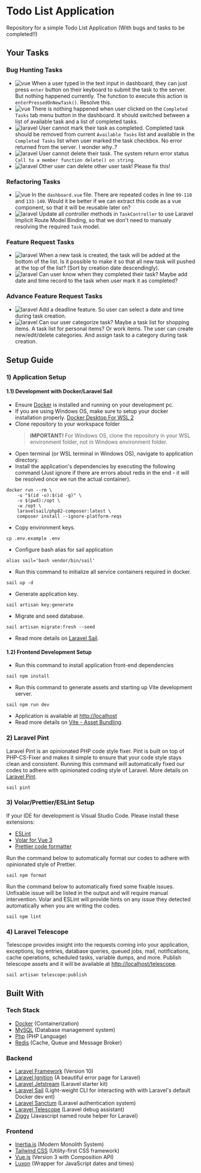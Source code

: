 # Todo List Application

Repository for a simple Todo List Application (With bugs and tasks to be completed!!)

## Your Tasks

### Bug Hunting Tasks

-   ![vue](https://img.shields.io/badge/-vue-brightgreen) When a user typed in the text input in dashboard, they can just press `enter` button on their keyboard to submit the task to the server. But nothing happened currently. The function to execute this action is `enterPressedOnNewTask()`. Resolve this.
-   ![vue](https://img.shields.io/badge/-vue-brightgreen) There is nothing happened when user clicked on the `Completed Tasks` tab menu button in the dashboard. It should switched between a list of available task and a list of completed tasks.
-   ![laravel](https://img.shields.io/badge/-laravel-orange) User cannot mark their task as completed. Completed task should be removed from current `Available Tasks` list and available in the `Completed Tasks` list when user marked the task checkbox. No error returned from the server. I wonder why..?
-   ![laravel](https://img.shields.io/badge/-laravel-orange) User cannot delete their task. The system return error status `Call to a member function delete() on string`. 
-   ![laravel](https://img.shields.io/badge/-laravel-orange) Other user can delete other user task! Please fix this! 

### Refactoring Tasks

-   ![vue](https://img.shields.io/badge/-vue-brightgreen) In the `dashboard.vue` file. There are repeated codes in line `99-110` and `133-140`. Would it be better if we can extract this code as a vue component, so that it will be reusable later on? 
-   ![laravel](https://img.shields.io/badge/-laravel-orange) Update all controller methods in `TaskController` to use Laravel Implicit Route Model Binding, so that we don't need to manualy resolving the required `Task` model.

### Feature Request Tasks

-   ![laravel](https://img.shields.io/badge/vue-laravel-orange?labelColor=brightgreen) When a new task is created, the task will be added at the bottom of the list. Is it possible to make it so that all new task will pushed at the top of the list? (Sort by creation date descendingly). 
-   ![laravel](https://img.shields.io/badge/vue-laravel-orange?labelColor=brightgreen) Can user know when they completed their task? Maybe add date and time record to the task when user mark it as completed?

### Advance Feature Request Tasks

-   ![laravel](https://img.shields.io/badge/vue-laravel-orange?labelColor=brightgreen) Add a deadline feature. So user can select a date and time during task creation.
-   ![laravel](https://img.shields.io/badge/vue-laravel-orange?labelColor=brightgreen) Can our user categorize task? Maybe a task list for shopping items. A task list for personal items? Or work items. The user can create new/edit/delete categories. And assign task to a category during task creation. 

## Setup Guide

### 1) Application Setup

#### 1.1) Development with Docker/Laravel Sail

-   Ensure [Docker](https://www.docker.com/get-started) is installed and running on your development pc.
-   If you are using Windows OS, make sure to setup your docker installation properly. [Docker Desktop For WSL 2](https://docs.docker.com/desktop/windows/wsl/)
-   Clone repository to your workspace folder
    > **IMPORTANT!** For Windows OS, clone the repository in your WSL environment folder, not in Windows environment folder.
-   Open terminal (or WSL terminal in Windows OS), navigate to application directory.
-   Install the application's dependencies by executing the following command (Just ignore if there are errors about redis in the end - it will be resolved once we run the actual container).

```
docker run --rm \
    -u "$(id -u):$(id -g)" \
    -v $(pwd):/opt \
    -w /opt \
    laravelsail/php82-composer:latest \
    composer install --ignore-platform-reqs
```

-   Copy environment keys.

```
cp .env.example .env
```

-   Configure bash alias for sail application

```
alias sail='bash vendor/bin/sail'
```

-   Run this command to initialize all service containers required in docker.

```
sail up -d
```

-   Generate application key.

```
sail artisan key:generate
```

-   Migrate and seed database.

```
sail artisan migrate:fresh --seed
```

-   Read more details on [Laravel Sail](https://laravel.com/docs/9.x/sail).

#### 1.2) Frontend Development Setup

-   Run this command to install application front-end dependencies

```
sail npm install
```

-   Run this command to generate assets and starting up Vite development server.

```
sail npm run dev
```

-   Application is available at [http://localhost](http://localhost)
-   Read more details on [Vite - Asset Bundling](https://laravel.com/docs/9.x/vite#running-vite).

### 2) Laravel Pint

Laravel Pint is an opinionated PHP code style fixer. Pint is built on top of PHP-CS-Fixer and makes it simple to ensure that your code style stays clean and consistent. Running this command will automatically fixed our codes to adhere with opinionated coding style of Laravel. More details on [Laravel Pint](https://laravel.com/docs/9.x/pint).

```
sail pint
```

### 3) Volar/Prettier/ESLint Setup

If your IDE for development is Visual Studio Code. Please install these extensions:

-   [ESLint](https://marketplace.visualstudio.com/items?itemName=dbaeumer.vscode-eslint)
-   [Volar for Vue 3](https://marketplace.visualstudio.com/items?itemName=Vue.volar)
-   [Prettier code formatter](https://marketplace.visualstudio.com/items?itemName=esbenp.prettier-vscode)

Run the command below to automatically format our codes to adhere with opinionated style of Prettier.

```
sail npm format
```

Run the command below to automatically fixed some fixable issues. Unfixable issue will be listed in the output and will require manual intervention. Volar and ESLint will provide hints on any issue they detected automatically when you are writing the codes.

```
sail npm lint
```

### 4) Laravel Telescope

Telescope provides insight into the requests coming into your application, exceptions, log entries, database queries, queued jobs, mail, notifications, cache operations, scheduled tasks, variable dumps, and more. Publish telescope assets and it will be available at [http://localhost/telescope](http://localhost/telescope).

```
sail artisan telescope:publish
```

## Built With

### Tech Stack

-   [Docker](https://www.docker.com/) (Containerization)
-   [MySQL](https://www.mysql.com/) (Database management system)
-   [Php](https://www.php.net/) (PHP Language)
-   [Redis](https://redis.io/) (Cache, Queue and Message Broker)

### Backend

-   [Laravel Framework](https://laravel.com/) (Version 10)
-   [Laravel Ignition](https://flareapp.io/ignition) (A beautiful error page for Laravel)
-   [Laravel Jetstream](https://jetstream.laravel.com/) (Laravel starter kit)
-   [Laravel Sail](https://laravel.com/docs/10.x/sail) (Light-weight CLI for interacting with with Laravel's default Docker dev ent)
-   [Laravel Sanctum](https://laravel.com/docs/10.x/sanctum) (Laravel authentication system)
-   [Laravel Telescope](https://laravel.com/docs/10.x/telescope) (Laravel debug assistant)
-   [Ziggy](https://github.com/tighten/ziggy) (Javascript named route helper for Laravel)

### Frontend

-   [Inertia.js](https://inertiajs.com/) (Modern Monolith System)
-   [Tailwind CSS](https://tailwindcss.com/) (Utility-first CSS framework)
-   [Vue.js](https://vuejs.org/guide/introduction.html) (Version 3 with Composition API)
-   [Luxon](https://moment.github.io/luxon/) (Wrapper for JavaScript dates and times)
